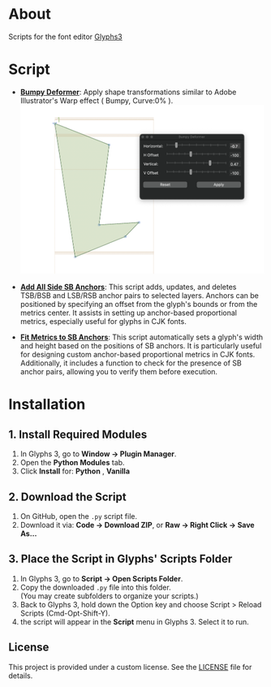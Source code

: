 # About
Scripts for the font editor [Glyphs3](https://glyphsapp.com/) 

# Script
* **[Bumpy Deformer](https://github.com/toktaro/Glyphs-Scripts/blob/main/scripts/BumpyDeformer.py)**: Apply shape transformations similar to Adobe Illustrator's Warp effect ( Bumpy, Curve:0% ).
![App Screenshot](img/ss_BumpyDeformer.png)

* **[Add All Side SB Anchors](https://github.com/toktaro/Glyphs-Scripts/blob/main/scripts/AddAllSideSBAnchors.py)**: This script adds, updates, and deletes TSB/BSB and LSB/RSB anchor pairs to selected layers. Anchors can be positioned by specifying an offset from the glyph's bounds or from the metrics center. It assists in setting up anchor-based proportional metrics, especially useful for glyphs in CJK fonts.

* **[Fit Metrics to SB Anchors](https://github.com/toktaro/Glyphs-Scripts/blob/main/scripts/FitMetricstoSBAnchors.py)**: This script automatically sets a glyph's width and height based on the positions of SB anchors. It is particularly useful for designing custom anchor-based proportional metrics in CJK fonts. Additionally, it includes a function to check for the presence of SB anchor pairs, allowing you to verify them before execution.


# Installation

## 1. Install Required Modules

1. In Glyphs 3, go to **Window → Plugin Manager**.
2. Open the **Python Modules** tab.
3. Click **Install** for: **Python** , **Vanilla**

## 2. Download the Script

1. On GitHub, open the `.py` script file.
2. Download it via: **Code → Download ZIP**, or **Raw → Right Click → Save As...**

## 3. Place the Script in Glyphs' Scripts Folder

1. In Glyphs 3, go to **Script → Open Scripts Folder**.
2. Copy the downloaded `.py` file into this folder.  
   (You may create subfolders to organize your scripts.)
3. Back to Glyphs 3, hold down the Option key and choose Script > Reload Scripts (Cmd-Opt-Shift-Y).
4. the script will appear in the **Script** menu in Glyphs 3.
   Select it to run.



## License
This project is provided under a custom license. See the [LICENSE](LICENSE) file for details.
